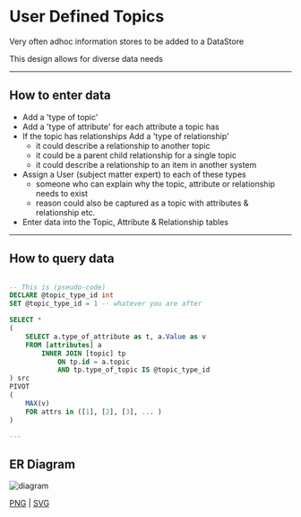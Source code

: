 # User Defined Topics

Very often adhoc information stores to be added to a DataStore

This design allows for diverse data needs

---

## How to enter data

- Add a 'type of topic'
- Add a 'type of attribute' for each attribute a topic has
- If the topic has relationships Add a 'type of relationship'
    - it could describe a relationship to another topic
    - it could be a parent child relationship for a single topic
    - it could describe a relationship to an item in another system
- Assign a User (subject matter expert) to each of these types 
    - someone who can explain why the topic, attribute or relationship needs to exist
    - reason could also be captured as a topic with attributes & relationship etc.
- Enter data into the Topic, Attribute & Relationship tables

---

## How to query data

```SQL 

-- This is (pseudo-code)
DECLARE @topic_type_id int 
SET @topic_type_id = 1 -- whatever you are after

SELECT *
(
    SELECT a.type_of_attribute as t, a.Value as v
    FROM [attributes] a
        INNER JOIN [topic] tp
            ON tp.id = a.topic
            AND tp.type_of_topic IS @topic_type_id
) src
PIVOT
(
    MAX(v)
    FOR attrs in ([1], [2], [3], ... )
)

---
```
## ER Diagram

![diagram](topic.svg)

[PNG](topic.png) | [SVG](topic.svg)

